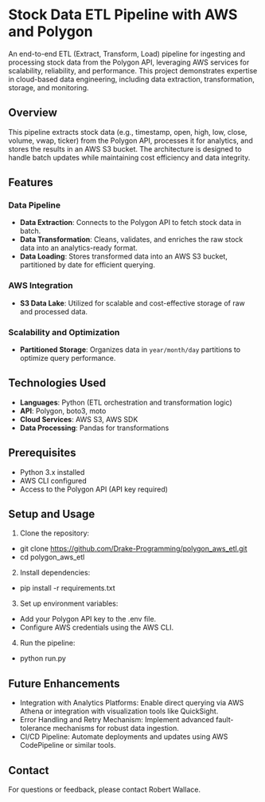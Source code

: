 # Stock Data ETL Pipeline with AWS and Polygon

An end-to-end ETL (Extract, Transform, Load) pipeline for ingesting and processing stock data from the Polygon API, leveraging AWS services for scalability, reliability, and performance. This project demonstrates expertise in cloud-based data engineering, including data extraction, transformation, storage, and monitoring.

## Overview

This pipeline extracts stock data (e.g., timestamp, open, high, low, close, volume, vwap, ticker) from the Polygon API, processes it for analytics, and stores the results in an AWS S3 bucket. 
The architecture is designed to handle batch updates while maintaining cost efficiency and data integrity.

## Features

### Data Pipeline

- **Data Extraction**: Connects to the Polygon API to fetch stock data in batch.
- **Data Transformation**: Cleans, validates, and enriches the raw stock data into an analytics-ready format.
- **Data Loading**: Stores transformed data into an AWS S3 bucket, partitioned by date for efficient querying.

### AWS Integration

- **S3 Data Lake**: Utilized for scalable and cost-effective storage of raw and processed data.

### Scalability and Optimization

- **Partitioned Storage**: Organizes data in `year/month/day` partitions to optimize query performance.

## Technologies Used

- **Languages**: Python (ETL orchestration and transformation logic)
- **API**: Polygon, boto3, moto
- **Cloud Services**: AWS S3, AWS SDK
- **Data Processing**: Pandas for transformations

## Prerequisites

- Python 3.x installed
- AWS CLI configured
- Access to the Polygon API (API key required)

## Setup and Usage

1. Clone the repository:
- git clone https://github.com/Drake-Programming/polygon_aws_etl.git
- cd polygon_aws_etl

2. Install dependencies:
- pip install -r requirements.txt
  
3. Set up environment variables:
- Add your Polygon API key to the .env file.
- Configure AWS credentials using the AWS CLI.
  
4. Run the pipeline:
- python run.py

## Future Enhancements
- Integration with Analytics Platforms: Enable direct querying via AWS Athena or integration with visualization tools like QuickSight.
- Error Handling and Retry Mechanism: Implement advanced fault-tolerance mechanisms for robust data ingestion.
- CI/CD Pipeline: Automate deployments and updates using AWS CodePipeline or similar tools.

## Contact
For questions or feedback, please contact Robert Wallace.
